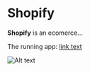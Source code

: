 # Shopify
**Shopify** is an ecomerce...

The running app: [link text](http://shopify-heroku-nir-programmer.herokuapp.com/ShopifyAdmin/)

![Alt text](/../github-repo-devel/DOCS/Diagrams/UML/Use-Case.png/path/to/image.png?raw=true "Optional Title")

